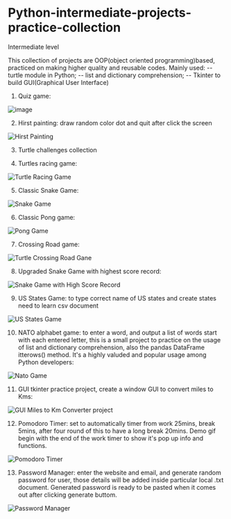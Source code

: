 # Python-intermediate-projects-practice-collection
Intermediate level

This collection of projects are OOP(object oriented programming)based, practiced on making higher quality and reusable codes. 
Mainly used: 
-- turtle module in Python; 
-- list and dictionary comprehension; 
-- Tkinter to build GUI(Graphical User Interface)




1. Quiz game: 


![image](https://user-images.githubusercontent.com/52498280/103629896-a2c88c80-4f8c-11eb-98fa-d69273a496eb.png)



2. Hirst painting: draw random color dot and quit after click the screen


![Hirst Painting](https://user-images.githubusercontent.com/52498280/104828945-5cdbc480-58ba-11eb-9099-2eb4bb26af22.gif)



3. Turtle challenges collection


4. Turtles racing game:


![Turtle Racing Game](https://user-images.githubusercontent.com/52498280/104828953-69601d00-58ba-11eb-8362-3c6c288237bb.gif)



5. Classic Snake Game: 


![Snake Game](https://user-images.githubusercontent.com/52498280/104828946-5e0cf180-58ba-11eb-9134-26bf6215a82f.gif)



6. Classic Pong game:


![Pong Game](https://user-images.githubusercontent.com/52498280/104828550-5fd4b600-58b6-11eb-903c-0cb31c1928ca.gif)



7. Crossing Road game:


![Turtle Crossing Road Gane](https://user-images.githubusercontent.com/52498280/104828951-66fdc300-58ba-11eb-8260-a50335c01890.gif)



8. Upgraded Snake Game with highest score record:


![Snake Game with High Score Record](https://user-images.githubusercontent.com/52498280/104828995-df648400-58ba-11eb-85d5-63925c2fe875.gif)



9. US States Game: to type correct name of US states and create states need to learn csv document


![US States Game](https://user-images.githubusercontent.com/52498280/104828954-6b29e080-58ba-11eb-8d22-29eaea437f6d.gif)



10. NATO alphabet game: to enter a word, and output a list of words start with each entered letter, this is a small project to practice on the usage of list and dictionary comprehension, also the pandas DataFrame itterows() method. It's a highly valuded and popular usage among Python developers:


![Nato Game](https://user-images.githubusercontent.com/52498280/104828955-6cf3a400-58ba-11eb-9864-9effca8d62c3.gif)



11. GUI tkinter practice project, create a window GUI to convert miles to Kms:


![GUI Miles to Km Converter project](https://user-images.githubusercontent.com/52498280/104838329-12803500-5906-11eb-89ec-d02d86d65b93.gif)



12. Pomodoro Timer: set to automatically timer from work 25mins, break 5mins, after four round of this to have a long break 20mins. Demo gif begin with the end of the work timer to show it's pop up info and functions.


![Pomodoro Timer](https://user-images.githubusercontent.com/52498280/104876480-7efd4180-59a3-11eb-88de-09a5e01fe4f7.gif)



13. Password Manager: enter the website and email, and generate random password for user, those details will be added inside particular local .txt document. Generated password is ready to be pasted when it comes out after clicking generate buttom.



![Password Manager](https://user-images.githubusercontent.com/52498280/104884442-17022780-59b2-11eb-9b3c-0cadd8bf167d.gif)


